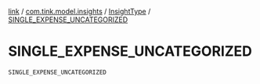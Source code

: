 [link](../../index.md) / [com.tink.model.insights](../index.md) / [InsightType](index.md) / [SINGLE_EXPENSE_UNCATEGORIZED](./-s-i-n-g-l-e_-e-x-p-e-n-s-e_-u-n-c-a-t-e-g-o-r-i-z-e-d.md)

# SINGLE_EXPENSE_UNCATEGORIZED

`SINGLE_EXPENSE_UNCATEGORIZED`